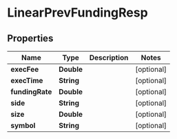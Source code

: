 
# LinearPrevFundingResp

## Properties
Name | Type | Description | Notes
------------ | ------------- | ------------- | -------------
**execFee** | **Double** |  |  [optional]
**execTime** | **String** |  |  [optional]
**fundingRate** | **Double** |  |  [optional]
**side** | **String** |  |  [optional]
**size** | **Double** |  |  [optional]
**symbol** | **String** |  |  [optional]



